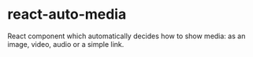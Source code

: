 # react-auto-media

React component which automatically decides how to show media: as an image, video, audio or a simple link.